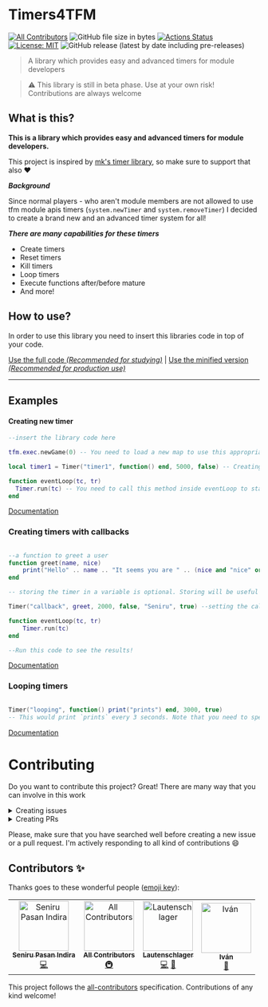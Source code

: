 # Timers4TFM

[![All Contributors](https://img.shields.io/badge/all_contributors-4-orange.svg?style=flat-square)](#contributors)
![GitHub file size in bytes](https://img.shields.io/github/size/Seniru/Timers4TFM/src/timer.min.lua?label=Code%20size%20%28minified%29)
[![Actions Status](https://github.com/Seniru/Timers4TFM/workflows/Build/badge.svg)](https://github.com/Seniru/Timers4TFM/actions)
[![License: MIT](https://img.shields.io/badge/License-MIT-yellow.svg)](https://opensource.org/licenses/MIT)
![GitHub release (latest by date including pre-releases)](https://img.shields.io/github/v/release/Seniru/Timers4TFM?include_prereleases)

> A library which provides easy and advanced timers for module developers

> :warning: This library is still in beta phase. Use at your own risk!
> Contributions are always welcome

## What is this?

**This is a library which provides easy and advanced timers for module
developers.**

This project is inspired by
[mk's timer library](https://atelier801.com/topic?f=6&t=875052), so make sure to
support that also :heart:

**_Background_**

Since normal players - who aren't module members are not allowed to use tfm
module apis timers (`system.newTimer` and `system.removeTimer`) I decided to
create a brand new and an advanced timer system for all!

**_There are many capabilities for these timers_**

- Create timers
- Reset timers
- Kill timers
- Loop timers
- Execute functions after/before mature
- And more!

## How to use?

In order to use this library you need to insert this libraries code in top of
your code.

[Use the full code _(Recommended for studying)_](https://raw.githubusercontent.com/Seniru/Timers4TFM/master/src/timer.lua)
|
[Use the minified version _(Recommended for production use)_](https://raw.githubusercontent.com/Seniru/Timers4TFM/master/src/timer.min.lua)

<hr>

## Examples

#### Creating new timer

```lua
--insert the library code here

tfm.exec.newGame(0) -- You need to load a new map to use this appropriately

local timer1 = Timer("timer1", function() end, 5000, false) -- Creating a very basic timer with a timeout value of 5000

function eventLoop(tc, tr)
  Timer.run(tc) -- You need to call this method inside eventLoop to start and process timers
end


```

[Documentation](https://seniru.github.io/Timers4TFM/docs/src/1.html)

### Creating timers with callbacks

```lua

--a function to greet a user
function greet(name, nice)
    print("Hello" .. name .. "It seems you are " .. (nice and "nice" or "not nice"))
end

-- storing the timer in a variable is optional. Storing will be useful if you need to access information about the timer

Timer("callback", greet, 2000, false, "Seniru", true) --setting the callback to our greet function and pass "Seniru" and true as arguments

function eventLoop(tc, tr)
    Timer.run(tc)
end

--Run this code to see the results!

```

[Documentation](https://seniru.github.io/Timers4TFM/docs/src/1.html)

### Looping timers

```lua

Timer("looping", function() print("prints") end, 3000, true)
-- This would print `prints` every 3 seconds. Note that you need to specify the time in milliseconds

```

[Documentation](https://seniru.github.io/Timers4TFM/docs/src/1.html)

# Contributing

Do you want to contribute this project? Great! There are many way that you can
involve in this work

<details>
    <summary>Creating issues</summary>
    You can create issues for the following reasons,
    <ul>
        <li>Something is not working (bug)</li>
        <li>Suggestion / Feature request</li>
        <li>General questions</li>
    </ul>
</details>

<details>
    <summary>Creating PRs</summary>
    You can submit a PR for the following,
    <ul>
        <li>Bug fixes</li>
        <li>Improvements</li>
        <li>Additions of new features</li>
        <li>Minor fixes (such as fixing a typo)</li>
    </ul>
</details>

Please, make sure that you have searched well before creating a new issue or a
pull request. I'm actively responding to all kind of contributions :smile:

## Contributors ✨

Thanks goes to these wonderful people
([emoji key](https://allcontributors.org/docs/en/emoji-key)):

<!-- ALL-CONTRIBUTORS-LIST:START - Do not remove or modify this section -->
<!-- prettier-ignore -->
<table>
  <tr>
    <td align="center"><a href="https://github.com/Seniru"><img src="https://avatars2.githubusercontent.com/u/34127015?v=4" width="100px;" alt="Seniru Pasan Indira"/><br /><sub><b>Seniru Pasan Indira</b></sub></a><br /><a href="https://github.com/Seniru/Timers4TFM/commits?author=Seniru" title="Code">💻</a></td>
    <td align="center"><a href="https://allcontributors.org"><img src="https://avatars1.githubusercontent.com/u/46410174?v=4" width="100px;" alt="All Contributors"/><br /><sub><b>All Contributors</b></sub></a><br /><a href="#infra-all-contributors" title="Infrastructure (Hosting, Build-Tools, etc)">🚇</a></td>
    <td align="center"><a href="http://bit.ly/laut-id"><img src="https://avatars2.githubusercontent.com/u/26045253?v=4" width="100px;" alt="Lautenschlager"/><br /><sub><b>Lautenschlager</b></sub></a><br /><a href="https://github.com/Seniru/Timers4TFM/commits?author=Lautenschlager-id" title="Code">💻</a> <a href="https://github.com/Seniru/Timers4TFM/issues?q=author%3ALautenschlager-id" title="Bug reports">🐛</a></td>
    <td align="center"><a href="https://github.com/Tocutoeltuco"><img src="https://avatars2.githubusercontent.com/u/24902450?v=4" width="100px;" alt="Iván"/><br /><sub><b>Iván</b></sub></a><br /><a href="https://github.com/Seniru/Timers4TFM/issues?q=author%3ATocutoeltuco" title="Bug reports">🐛</a></td>
  </tr>
</table>

<!-- ALL-CONTRIBUTORS-LIST:END -->

This project follows the
[all-contributors](https://github.com/all-contributors/all-contributors)
specification. Contributions of any kind welcome!
